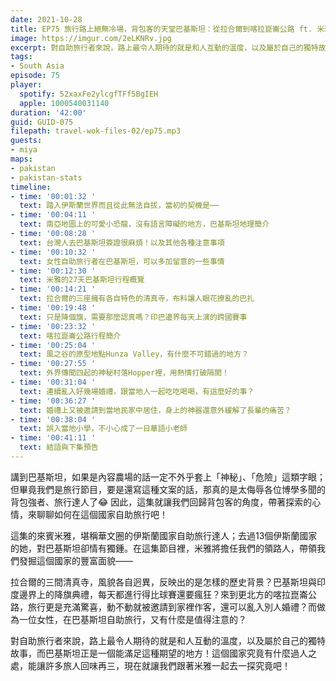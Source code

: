 ```yaml
---
date: 2021-10-28
title: EP75 旅行路上絕無冷場，背包客的天堂巴基斯坦：從拉合爾到喀拉崑崙公路 ft. 米雅愛旅行
image: https://imgur.com/2eLKNRv.jpg
excerpt: 對自助旅行者來說，路上最令人期待的就是和人互動的溫度，以及屬於自己的獨特故事，而巴基斯坦正是一個能滿足這種期望的地方！這個國家究竟有什麼過人之處，能讓許多旅人回味再三，現在就讓我們跟著米雅一起去一探究竟吧！
tags:
- South Asia
episode: 75
player:
  spotify: 52xaxFe2ylcgfTFf5BgIEH
  apple: 1000540031140
duration: '42:00'
guid: GUID-075
filepath: travel-wok-files-02/ep75.mp3
guests:
- miya
maps:
- pakistan
- pakistan-stats
timeline:
- time: '00:01:32 '
  text: 踏入伊斯蘭世界而且從此無法自拔，當初的契機是⋯⋯
- time: '00:04:11 '
  text: 南亞地圖上的可愛小恐龍，沒有語言障礙的地方，巴基斯坦地理簡介
- time: '00:08:28 '
  text: 台灣人去巴基斯坦簽證很麻煩！以及其他各種注意事項
- time: '00:10:32 '
  text: 女性自助旅行者在巴基斯坦，可以多加留意的一些事情
- time: '00:12:30 '
  text: 米雅的27天巴基斯坦行程概覽
- time: '00:14:21 '
  text: 拉合爾的三座擁有各自特色的清真寺，布料讓人眼花撩亂的巴扎
- time: '00:19:48 '
  text: 只是降個旗，需要那麼認真嗎？印巴邊界每天上演的跨國賽事
- time: '00:23:32 '
  text: 喀拉崑崙公路行程簡介
- time: '00:25:04 '
  text: 風之谷的原型地點Hunza Valley，有什麼不可錯過的地方？
- time: '00:27:55 '
  text: 外界傳聞四起的神秘村落Hopper裡，用熱情打破隔閡！
- time: '00:31:04 '
  text: 連續亂入好幾場婚禮，跟當地人一起吃吃喝喝，有這麼好的事？
- time: '00:36:27 '
  text: 婚禮上又被邀請到當地民家中居住，身上的神器還意外緩解了長輩的痛苦？
- time: '00:38:04 '
  text: 誤入當地小學，不小心成了一日華語小老師
- time: '00:41:11 '
  text: 結語與下集預告
---
```


講到巴基斯坦，如果是內容農場的話一定不外乎套上「神秘」、「危險」這類字眼；但畢竟我們是旅行節目，要是還寫這種文案的話，那真的是太侮辱各位博學多聞的背包強者、旅行達人了😂 因此，這集就讓我們回歸背包客的角度，帶著探索的心情，來聊聊如何在這個國家自助旅行吧！

這集的來賓米雅，堪稱華文圈的伊斯蘭國家自助旅行達人；去過13個伊斯蘭國家的她，對巴基斯坦卻情有獨鍾。在這集節目裡，米雅將擔任我們的領路人，帶領我們發掘這個國家的豐富面貌——

拉合爾的三間清真寺，風貌各自迥異，反映出的是怎樣的歷史背景？巴基斯坦與印度邊界上的降旗典禮，每天都進行得比球賽還要瘋狂？來到更北方的喀拉崑崙公路，旅行更是充滿驚喜，動不動就被邀請到家裡作客，還可以亂入別人婚禮？而做為一位女性，在巴基斯坦自助旅行，又有什麼是值得注意的？

對自助旅行者來說，路上最令人期待的就是和人互動的溫度，以及屬於自己的獨特故事，而巴基斯坦正是一個能滿足這種期望的地方！這個國家究竟有什麼過人之處，能讓許多旅人回味再三，現在就讓我們跟著米雅一起去一探究竟吧！

